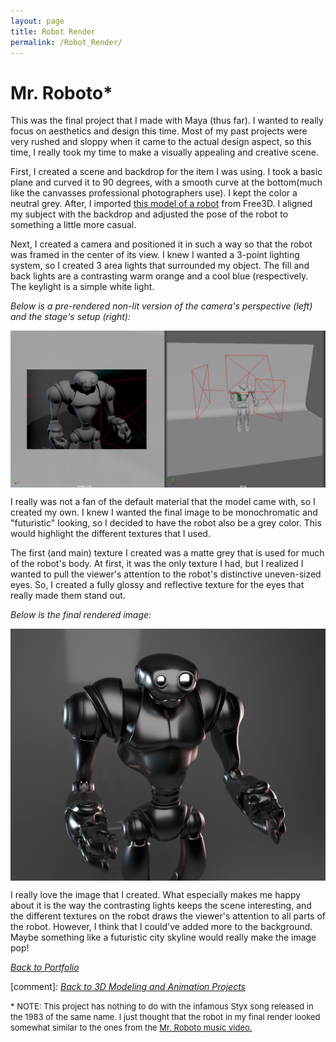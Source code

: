 ```yaml
---
layout: page
title: Robot Render
permalink: /Robot_Render/
---
```

# Mr. Roboto*

This was the final project that I made with Maya (thus far). I wanted to really focus on aesthetics and design this time. Most of my past projects were very rushed and sloppy when it came to the actual design aspect, so this time, I really took my time to make a visually appealing and creative scene. 

First, I created a scene and backdrop for the item I was using. I took a basic plane and curved it to 90 degrees, with a smooth curve at the bottom(much like the canvasses professional photographers use). I kept the color a neutral grey. After, I imported <a href="https://free3d.com/3d-model/funboty-81854.html">this model of a robot</a> from Free3D. I aligned my subject with the backdrop and adjusted the pose of the robot to something a little more casual.<br>

Next, I created a camera and positioned it in such a way so that the robot was framed in the center of its view. I knew I wanted a 3-point lighting system, so I created 3 area lights that surrounded my object. The fill and back lights are a contrasting warm orange and a cool blue (respectively. The keylight is a simple white light. 

*Below is a pre-rendered non-lit version of the camera's perspective (left) and the stage's setup (right):*

<img align="center" src="/assets/RobotMaya.png" style="width:700px;">

I really was not a fan of the default material that the model came with, so I created my own. I knew I wanted the final image to be monochromatic and "futuristic" looking, so I decided to have the robot also be a grey color. This would highlight the different textures that I used. <br>

The first (and main) texture I created was a matte grey that is used for much of the robot's body. At first, it was the only texture I had, but I realized I wanted to pull the viewer's attention to the robot's distinctive uneven-sized eyes. So, I created a fully glossy and reflective texture for the eyes that really made them stand out.

*Below is the final rendered image:*

<img align="center" src="/assets/Mr.Roboto.jpg" style="width:700px;">

I really love the image that I created. What especially makes me happy about it is the way the contrasting lights keeps the scene interesting, and the different textures on the robot draws the viewer's attention to all parts of the robot. However, I think that I could've added more to the background. Maybe something like a futuristic city skyline would really make the image pop! 

<a href="{{site.baseurl}}/portfolioPage.html">*Back to Portfolio*</a>

[comment]: [*Back to 3D Modeling and Animation Projects*]({{site.baseurl}}/Modeling_and_Animation/)

<font size="2">* NOTE: This project has nothing to do with the infamous Styx song released in the 1983 of the same name. I just thought that the robot in my final render looked somewhat similar to the ones from the <a href="https://www.youtube.com/watch?v=uc6f_2nPSX8&list=RD27UF_9-MmSg&index=10&ab_channel=StyxVEVO">Mr. Roboto music video.</a> </font>